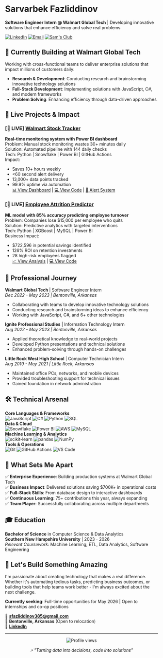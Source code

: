 # Sarvarbek Fazliddinov
**Software Engineer Intern @ Walmart Global Tech** | Developing innovative solutions that enhance efficiency and solve real problems

[![LinkedIn](https://img.shields.io/badge/LinkedIn-Connect-0077B5?style=for-the-badge&logo=linkedin)](https://www.linkedin.com/in/sarvarbekfazliddinov/)
[![Email](https://img.shields.io/badge/Email-Contact-EA4335?style=for-the-badge&logo=gmail)](mailto:sfazliddinov385@gmail.com)
[![Sam's Club](https://img.shields.io/badge/Sam's_Club-Retail_Tech-0071CE?style=for-the-badge)](https://www.samsclub.com)

## 🚀 Currently Building at Walmart Global Tech
Working with cross-functional teams to deliver enterprise solutions that impact millions of customers daily:
- **Research & Development**: Conducting research and brainstorming innovative technology solutions
- **Full-Stack Development**: Implementing solutions with JavaScript, C#, and modern frameworks
- **Problem Solving**: Enhancing efficiency through data-driven approaches

## 📌 Live Projects & Impact
### [🔴 LIVE] [Walmart Stock Tracker](https://github.com/sfazliddinov385/walmart-stock-tracker)
**Real-time monitoring system with Power BI dashboard**  
Problem: Manual stock monitoring wastes 30+ minutes daily  
Solution: Automated pipeline with 144 daily checks  
Tech: Python | Snowflake | Power BI | GitHub Actions  
Impact:  
- Saves 10+ hours weekly  
- <60 second alert delivery  
- 13,000+ data points tracked  
- 99.9% uptime via automation  
[📊 View Dashboard](images/Dashboard.PNG) | [💻 View Code](https://github.com/sfazliddinov385/walmart-stock-tracker) | [📧 Alert System](images/Email.PNG)

### [🔴 LIVE] [Employee Attrition Predictor](https://github.com/sfazliddinov385/employee-attrition-prediction)
**ML model with 85% accuracy predicting employee turnover**  
Problem: Companies lose $15,000 per employee who quits  
Solution: Predictive analytics with targeted interventions  
Tech: Python | XGBoost | MySQL | Power BI  
Business Impact:  
- $722,596 in potential savings identified  
- 126% ROI on retention investments  
- 28 high-risk employees flagged  
[📈 View Analysis](https://github.com/sfazliddinov385/employee-attrition-prediction#business-impact) | [💻 View Code](https://github.com/sfazliddinov385/employee-attrition-prediction)

## 💼 Professional Journey
**Walmart Global Tech** | Software Engineer Intern  
*Dec 2022 - May 2023 | Bentonville, Arkansas*  
- Collaborating with teams to develop innovative technology solutions  
- Conducting research and brainstorming ideas to enhance efficiency  
- Working with JavaScript, C#, and 6+ other technologies  

**Ignite Professional Studies** | Information Technology Intern  
*Aug 2022 - May 2023 | Bentonville, Arkansas*  
- Applied theoretical knowledge to real-world projects  
- Developed Python presentations and technical solutions  
- Enhanced problem-solving through hands-on challenges  

**Little Rock West High School** | Computer Technician Intern  
*Aug 2019 - May 2021 | Little Rock, Arkansas*  
- Maintained office PCs, networks, and mobile devices  
- Provided troubleshooting support for technical issues  
- Gained foundation in network administration  

## 🛠️ Technical Arsenal
**Core Languages & Frameworks**  
![JavaScript](https://img.shields.io/badge/JavaScript-F7DF1E?style=flat-square&logo=javascript&logoColor=black) ![C#](https://img.shields.io/badge/C%23-239120?style=flat-square&logo=c-sharp&logoColor=white) ![Python](https://img.shields.io/badge/Python-3776AB?style=flat-square&logo=python&logoColor=white) ![SQL](https://img.shields.io/badge/SQL-4479A1?style=flat-square&logo=postgresql&logoColor=white)  
**Data & Cloud**  
![Snowflake](https://img.shields.io/badge/Snowflake-29B5E8?style=flat-square&logo=snowflake&logoColor=white) ![Power BI](https://img.shields.io/badge/Power_BI-F2C811?style=flat-square&logo=powerbi&logoColor=black) ![AWS](https://img.shields.io/badge/AWS-232F3E?style=flat-square&logo=amazon-aws&logoColor=white) ![MySQL](https://img.shields.io/badge/MySQL-00000F?style=flat-square&logo=mysql&logoColor=white)  
**Machine Learning & Analytics**  
![scikit-learn](https://img.shields.io/badge/scikit--learn-F7931E?style=flat-square&logo=scikit-learn&logoColor=white) ![pandas](https://img.shields.io/badge/pandas-150458?style=flat-square&logo=pandas&logoColor=white) ![NumPy](https://img.shields.io/badge/NumPy-013243?style=flat-square&logo=numpy&logoColor=white)  
**Tools & Operations**  
![Git](https://img.shields.io/badge/Git-F05032?style=flat-square&logo=git&logoColor=white) ![GitHub Actions](https://img.shields.io/badge/GitHub_Actions-2088FF?style=flat-square&logo=github-actions&logoColor=white) ![VS Code](https://img.shields.io/badge/VS_Code-007ACC?style=flat-square&logo=visual-studio-code&logoColor=white)  

## 🎯 What Sets Me Apart
✅ **Enterprise Experience**: Building production systems at Walmart Global Tech  
✅ **Business Impact**: Delivered solutions saving $700K+ in operational costs  
✅ **Full-Stack Skills**: From database design to interactive dashboards  
✅ **Continuous Learning**: 75+ contributions this year, always expanding  
✅ **Team Player**: Successfully collaborating across multiple departments  

## 🎓 Education
**Bachelor of Science** in Computer Science & Data Analytics  
**Southern New Hampshire University** | 2023 - 2026  
*Relevant Coursework*: Machine Learning, ETL, Data Analytics, Software Engineering  

## 🌟 Let's Build Something Amazing
I'm passionate about creating technology that makes a real difference. Whether it's automating tedious tasks, predicting business outcomes, or building tools that help teams work better - I'm always excited about the next challenge.  

**Currently seeking**: Full-time opportunities for May 2026 | Open to internships and co-op positions  

📧 **sfazliddinov385@gmail.com**  
📍 **Bentonville, Arkansas** (Open to relocation)  
💼 **[LinkedIn](https://www.linkedin.com/in/sarvarbekfazliddinov/)**  

---
<p align="center">
  <img src="https://komarev.com/ghpvc/?username=sfazliddinov385&color=blue&style=flat-square" alt="Profile views" />
</p>
<p align="center">
  <i>⚡ "Turning data into decisions, code into solutions"</i>
</p>
